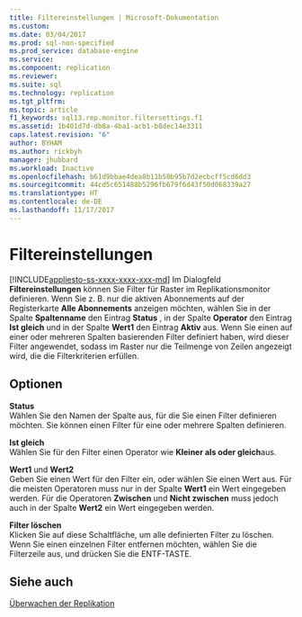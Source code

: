 ```yaml
---
title: Filtereinstellungen | Microsoft-Dokumentation
ms.custom: 
ms.date: 03/04/2017
ms.prod: sql-non-specified
ms.prod_service: database-engine
ms.service: 
ms.component: replication
ms.reviewer: 
ms.suite: sql
ms.technology: replication
ms.tgt_pltfrm: 
ms.topic: article
f1_keywords: sql13.rep.monitor.filtersettings.f1
ms.assetid: 1b401d7d-db8a-4ba1-acb1-b8dec14e3311
caps.latest.revision: "6"
author: BYHAM
ms.author: rickbyh
manager: jhubbard
ms.workload: Inactive
ms.openlocfilehash: b61d9bbae4dea8b11b50b95b7d2ecbcff5cd6dd3
ms.sourcegitcommit: 44cd5c651488b5296fb679f6d43f50d068339a27
ms.translationtype: HT
ms.contentlocale: de-DE
ms.lasthandoff: 11/17/2017
---
```

# <a name="filter-settings"></a>Filtereinstellungen
[!INCLUDE[appliesto-ss-xxxx-xxxx-xxx-md](../../includes/appliesto-ss-xxxx-xxxx-xxx-md.md)] Im Dialogfeld **Filtereinstellungen** können Sie Filter für Raster im Replikationsmonitor definieren. Wenn Sie z. B. nur die aktiven Abonnements auf der Registerkarte **Alle Abonnements** anzeigen möchten, wählen Sie in der Spalte **Spaltenname** den Eintrag **Status** , in der Spalte **Operator** den Eintrag **Ist gleich** und in der Spalte **Wert1** den Eintrag **Aktiv** aus. Wenn Sie einen auf einer oder mehreren Spalten basierenden Filter definiert haben, wird dieser Filter angewendet, sodass im Raster nur die Teilmenge von Zeilen angezeigt wird, die die Filterkriterien erfüllen.  
  
## <a name="options"></a>Optionen  
 **Status**  
 Wählen Sie den Namen der Spalte aus, für die Sie einen Filter definieren möchten. Sie können einen Filter für eine oder mehrere Spalten definieren.  
  
 **Ist gleich**  
 Wählen Sie für den Filter einen Operator wie **Kleiner als oder gleich**aus.  
  
 **Wert1** und **Wert2**  
 Geben Sie einen Wert für den Filter ein, oder wählen Sie einen Wert aus. Für die meisten Operatoren muss nur in der Spalte **Wert1** ein Wert eingegeben werden. Für die Operatoren **Zwischen** und **Nicht zwischen** muss jedoch auch in der Spalte **Wert2** ein Wert eingegeben werden.  
  
 **Filter löschen**  
 Klicken Sie auf diese Schaltfläche, um alle definierten Filter zu löschen. Wenn Sie einen einzelnen Filter entfernen möchten, wählen Sie die Filterzeile aus, und drücken Sie die ENTF-TASTE.  
  
## <a name="see-also"></a>Siehe auch  
 [Überwachen der Replikation](../../relational-databases/replication/monitor/monitoring-replication-overview.md)  
  
  
